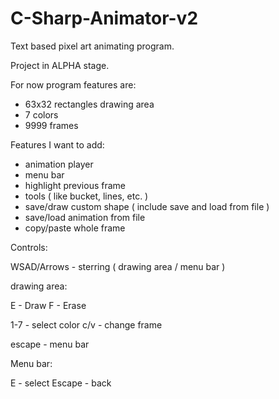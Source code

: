# C-Sharp-Animator-v2

Text based pixel art animating program.

Project in ALPHA stage.

For now program features are:
- 63x32 rectangles drawing area
- 7 colors
- 9999 frames

Features I want to add:
- animation player
- menu bar
- highlight previous frame
- tools ( like bucket, lines, etc. )
- save/draw custom shape ( include save and load from file )
- save/load animation from file
- copy/paste whole frame

Controls:

WSAD/Arrows - sterring ( drawing area / menu bar )

drawing area:

E - Draw F - Erase

1-7 - select color
c/v - change frame

escape - menu bar

Menu bar:

E - select
Escape - back



